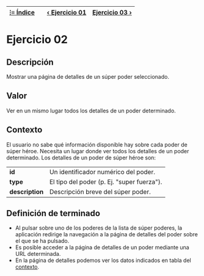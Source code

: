 | [⁝≡ Índice](./README.md) || [‹ Ejercicio 01](./Ejercicio%2001.md) | [Ejercicio 03 ›](./Ejercicio%2003.md) |
| --- | --- | --- | --- |

# Ejercicio 02

## Descripción

Mostrar una página de detalles de un súper poder seleccionado.

## Valor

Ver en un mismo lugar todos los detalles de un poder determinado.

## Contexto

El usuario no sabe qué información disponible hay sobre cada poder de súper héroe. Necesita un lugar donde ver todos los detalles de un poder determinado. Los detalles de un poder de súper héroe son:

|||
| --- | --- |
| **id** | Un identificador numérico del poder. |
| **type** | El tipo del poder (p. Ej. "super fuerza"). |
| **description** | Descripción breve del súper poder. |

## Definición de terminado

- Al pulsar sobre uno de los poderes de la lista de súper poderes, la aplicación redirige la navegación a la página de detalles del poder sobre el que se ha pulsado.
- Es posible acceder a la página de detalles de un poder mediante una URL determinada.
- En la página de detalles podemos ver los datos indicados en tabla del [contexto](#contexto).
